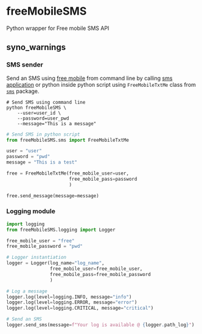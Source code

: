 # freeMobileSMS
Python wrapper for Free mobile SMS API


## syno_warnings

### SMS sender

Send an SMS using [free mobile](https://dev.to/steeve/send-text-notification-from-your-synology-nas-with-free-mobile-sms-jic)
from command line by calling [sms application](freeMobileSMS/sms/__main__.py) or python inside python
script using `FreeMobileTxtMe` class from [`sms`](freeMobileSMS/sms/free_texter.py) package.

```shell
# Send SMS using command line
python freeMobileSMS \
    --user=user_id \
    --password=user_pwd
    --message="This is a message"
```

```python
# Send SMS in python script
from freeMobileSMS.sms import FreeMobileTxtMe

user = "user"
password = "pwd"
message = "This is a test"

free = FreeMobileTxtMe(free_mobile_user=user,
                       free_mobile_pass=password
                       )

free.send_message(message=message)
```

### Logging module

```python
import logging
from freeMobileSMS.logging import Logger

free_mobile_user = "free"
free_mobile_password = "pwd"

# Logger instantiation
logger = Logger(log_name="log_name",
                free_mobile_user=free_mobile_user,
                free_mobile_pass=free_mobile_password
                )

# Log a message
logger.log(level=logging.INFO, message="info")
logger.log(level=logging.ERROR, message="error")
logger.log(level=logging.CRITICAL, message="critical")

# Send an SMS
logger.send_sms(message=f"Your log is available @ {logger.path_log}")
```


